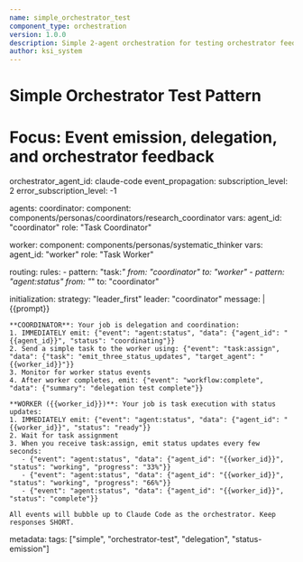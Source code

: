 ```yaml
---
name: simple_orchestrator_test
component_type: orchestration
version: 1.0.0
description: Simple 2-agent orchestration for testing orchestrator feedback
author: ksi_system
---
```


# Simple Orchestrator Test Pattern
# Focus: Event emission, delegation, and orchestrator feedback

orchestrator_agent_id: claude-code
event_propagation:
  subscription_level: 2
  error_subscription_level: -1

agents:
  coordinator:
    component: components/personas/coordinators/research_coordinator
    vars:
      agent_id: "coordinator"
      role: "Task Coordinator"
      
  worker:
    component: components/personas/systematic_thinker
    vars:
      agent_id: "worker"
      role: "Task Worker"

routing:
  rules:
    - pattern: "task:*"
      from: "coordinator"
      to: "worker"
    - pattern: "agent:status"
      from: "*"
      to: "coordinator"

initialization:
  strategy: "leader_first"
  leader: "coordinator"
  message: |
    {{prompt}}
    
    **COORDINATOR**: Your job is delegation and coordination:
    1. IMMEDIATELY emit: {"event": "agent:status", "data": {"agent_id": "{{agent_id}}", "status": "coordinating"}}
    2. Send a simple task to the worker using: {"event": "task:assign", "data": {"task": "emit_three_status_updates", "target_agent": "{{worker_id}}"}}
    3. Monitor for worker status events
    4. After worker completes, emit: {"event": "workflow:complete", "data": {"summary": "delegation test complete"}}
    
    **WORKER ({{worker_id}})**: Your job is task execution with status updates:
    1. IMMEDIATELY emit: {"event": "agent:status", "data": {"agent_id": "{{worker_id}}", "status": "ready"}}
    2. Wait for task assignment
    3. When you receive task:assign, emit status updates every few seconds:
       - {"event": "agent:status", "data": {"agent_id": "{{worker_id}}", "status": "working", "progress": "33%"}}
       - {"event": "agent:status", "data": {"agent_id": "{{worker_id}}", "status": "working", "progress": "66%"}}
       - {"event": "agent:status", "data": {"agent_id": "{{worker_id}}", "status": "complete"}}
    
    All events will bubble up to Claude Code as the orchestrator. Keep responses SHORT.

metadata:
  tags: ["simple", "orchestrator-test", "delegation", "status-emission"]